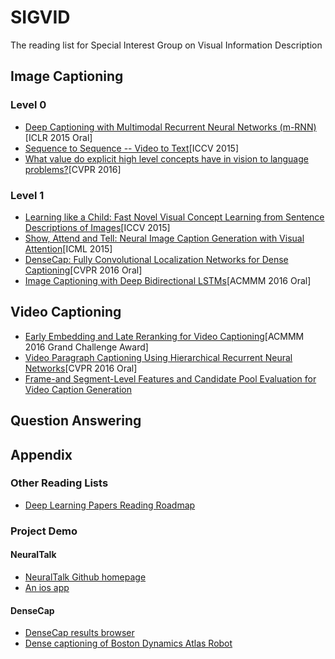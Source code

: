 # SIGVID
The reading list for Special Interest Group on Visual Information Description

## Image Captioning
### Level 0
* [Deep Captioning with Multimodal Recurrent Neural Networks (m-RNN)](https://arxiv.org/abs/1412.6632)[ICLR 2015 Oral]
* [Sequence to Sequence -- Video to Text](https://arxiv.org/abs/1505.00487)[ICCV 2015]
* [What value do explicit high level concepts have in vision to language problems?](https://arxiv.org/abs/1506.01144)[CVPR 2016]


### Level 1
* [Learning like a Child: Fast Novel Visual Concept Learning from Sentence Descriptions of Images](https://arxiv.org/abs/1504.06692)[ICCV 2015]
* [Show, Attend and Tell: Neural Image Caption Generation with Visual Attention](https://arxiv.org/abs/1502.03044)[ICML 2015]
* [DenseCap: Fully Convolutional Localization Networks for Dense Captioning](https://arxiv.org/abs/1511.07571)[CVPR 2016 Oral]
* [Image Captioning with Deep Bidirectional LSTMs](https://arxiv.org/abs/1604.00790)[ACMMM 2016 Oral]




## Video Captioning
* [Early Embedding and Late Reranking for Video Captioning](lixirong.net/pub/mm2016-video2text.pdf)[ACMMM 2016 Grand Challenge Award]
* [Video Paragraph Captioning Using Hierarchical Recurrent Neural Networks](https://arxiv.org/abs/1510.07712)[CVPR 2016 Oral]
* [Frame-and Segment-Level Features and Candidate Pool Evaluation for Video Caption Generation](https://arxiv.org/abs/1608.04959)




## Question Answering



## Appendix
### Other Reading Lists
* [Deep Learning Papers Reading Roadmap](https://github.com/songrotek/Deep-Learning-Papers-Reading-Roadmap)


### Project Demo
#### NeuralTalk
* [NeuralTalk Github homepage](https://github.com/karpathy/neuraltalk)
* [An ios app](http://www.theverge.com/2016/3/10/11187816/neuraltalk-ai-scry-app)

#### DenseCap
* [DenseCap results browser](http://cs.stanford.edu/people/karpathy/densecap/browser/)
* [Dense captioning of Boston Dynamics Atlas Robot](https://vimeo.com/173025372)
